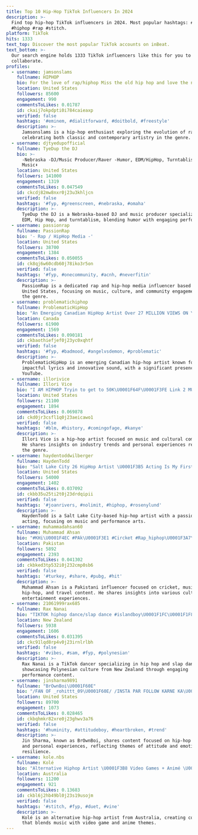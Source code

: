 ```yaml
---
title: Top 10 Hip-Hop TikTok Influencers In 2024
description: >-
  Find top hip-hop TikTok influencers in 2024. Most popular hashtags: #fyp
  #hiphop #rap #stitch.
platform: TikTok
hits: 1333
text_top: Discover the most popular TikTok accounts on inBeat.
text_bottom: >-
  Our search engine holds 1333 TikTok influencers like this for you to
  collaborate.
profiles:
  - username: jamsonslams
    fullname: HIPHOP
    bio: For the love of rap/hiphop Miss the old hip hop and love the new art
    location: United States
    followers: 85600
    engagement: 990
    commentsToLikes: 0.01787
    id: ckaij7okpdpti0i784caieaxp
    verified: false
    hashtags: '#eminem, #dialitforward, #doitbold, #freestyle'
    description: >-
      Jamsonslams is a hip-hop enthusiast exploring the evolution of rap music,
      celebrating both classic and contemporary artistry in the genre.
  - username: djtyedupofficial
    fullname: TyeDup the DJ
    bio: >-
      -Nebraska -DJ/Music Producer/Raver -Humor, EDM/HipHop, Turntablism ⬇️My
      Music⬇️
    location: United States
    followers: 141000
    engagement: 1319
    commentsToLikes: 0.047549
    id: ckcdj82mw8nxr0j23u3khljcn
    verified: false
    hashtags: '#fyp, #greenscreen, #nebraska, #omaha'
    description: >-
      TyeDup the DJ is a Nebraska-based DJ and music producer specializing in
      EDM, Hip Hop, and turntablism, blending humor with engaging performances.
  - username: passionrap
    fullname: PassionRap
    bio: '- Rap / HipHop Media -'
    location: United States
    followers: 38700
    engagement: 1384
    commentsToLikes: 0.050055
    id: ck8qj6w60cdb60j78iko3r5on
    verified: false
    hashtags: '#fyp, #onecommunity, #acnh, #neverfitin'
    description: >-
      PassionRap is a dedicated rap and hip-hop media influencer based in the
      United States, focusing on music, culture, and community engagement within
      the genre.
  - username: problematichiphop
    fullname: ProblematicHipHop
    bio: "An Emerging Canadian HipHop Artist Over 27 MILLION VIEWS ON YOUTUBE \U0001F64F\U0001F525"
    location: Canada
    followers: 61900
    engagement: 1569
    commentsToLikes: 0.090181
    id: ckbaothiefjef0j23yc0xqhtf
    verified: false
    hashtags: '#fyp, #badmood, #angelvsdemon, #problematic'
    description: >-
      ProblematicHipHop is an emerging Canadian hip-hop artist known for
      impactful lyrics and innovative sound, with a significant presence on
      YouTube.
  - username: illorivice
    fullname: Illori Vice
    bio: "I AM HIPHOP Tryin to get to 50K\U0001F64F\U0001F3FE Link 2 MUSIC BELOW⬇️ Follow me on SPOTIFY"
    location: United States
    followers: 21100
    engagement: 1894
    commentsToLikes: 0.069878
    id: ckd0jr3csfl1q0j23aeicawo1
    verified: false
    hashtags: '#blm, #history, #comingofage, #kanye'
    description: >-
      Illori Vice is a hip-hop artist focused on music and cultural commentary.
      He shares insights on industry trends and personal experiences related to
      the genre.
  - username: haydentoddwilberger
    fullname: HaydenTodd
    bio: "Salt Lake City 26 HipHop Artist \U0001F3B5 Acting Is My First Love\U0001F49B"
    location: United States
    followers: 54000
    engagement: 1402
    commentsToLikes: 0.037092
    id: ckbb35u25ti2t0j23drdqipii
    verified: false
    hashtags: '#joanrivers, #nolimit, #hiphop, #rosenylund'
    description: >-
      HaydenTodd is a Salt Lake City-based hip-hop artist with a passion for
      acting, focusing on music and performance arts.
  - username: muhammadahsan60
    fullname: Muhammad Ahsan
    bio: "#KHi\U0001F4EC #PAk\U0001F3E1 #Circket #Rap_hiphop\U0001F3A7\U0001F3B6 #Trevaler\U0001F6E9⛵#Music_Movies "
    location: Pakistan
    followers: 5892
    engagement: 2393
    commentsToLikes: 0.041302
    id: ckbked3tp532i0j232cmp0sb6
    verified: false
    hashtags: '#turkey, #share, #pubg, #hit'
    description: >-
      Muhammad Ahsan is a Pakistani influencer focused on cricket, music,
      hip-hop, and travel content. He shares insights into various cultural and
      entertainment experiences.
  - username: 21061999rax685
    fullname: Rax Nanai
    bio: "TIKTOK hiphop dance/slap dance #islandboy\U0001F1FC\U0001F1F8 #kigipoo☠"
    location: New Zealand
    followers: 5938
    engagement: 1606
    commentsToLikes: 0.031395
    id: ckc91lqd8rp4v0j23irnlrlbh
    verified: false
    hashtags: '#vibes, #sam, #fyp, #polynesian'
    description: >-
      Rax Nanai is a TikTok dancer specializing in hip hop and slap dance,
      showcasing Polynesian culture from New Zealand through engaging
      performance content.
  - username: jinsharma9891
    fullname: "BrOwnBoi\U0001F60E"
    bio: "/FAN OF _rohittt_09\U0001F60E/ /INSTA PAR FOLLOW KARNE KA\U0001F60C/ \U0001F4F2 1jin_hiphoper"
    location: United States
    followers: 89700
    engagement: 1073
    commentsToLikes: 0.028465
    id: ckbqhmkr82xre0j23ghwv3a76
    verified: false
    hashtags: '#huminity, #attitudeboy, #heartbroken, #trend'
    description: >-
      Jin Sharma, known as BrOwnBoi, shares content focused on hip-hop culture
      and personal experiences, reflecting themes of attitude and emotional
      resilience.
  - username: kole.nbs
    fullname: Kolé
    bio: "Alternative Hiphop Artist \U0001F3B8 Video Games + Animé \U0001F47E \U0001F447STREAM 'Okay' OUT NOW\U0001F447"
    location: Australia
    followers: 11200
    engagement: 921
    commentsToLikes: 0.13683
    id: ckbl6j2hb49bl0j23s19usojm
    verified: false
    hashtags: '#stitch, #fyp, #duet, #vine'
    description: >-
      Kolé is an alternative hip-hop artist from Australia, creating content
      that blends music with video game and anime themes.
---
```


